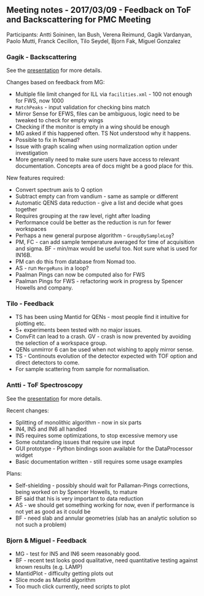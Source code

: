 ## Meeting notes - 2017/03/09 - Feedback on ToF and Backscattering for PMC Meeting

Participants: Antti Soininen, Ian Bush, Verena Reimund, Gagik Vardanyan, Paolo Mutti, Franck Cecillon, Tilo Seydel, Bjorn Fak, Miguel Gonzalez

### Gagik - Backscattering

See the [presentation](2017-03-09-Backscattering.pdf) for more details.

Changes based on feedback from MG:
 * Multiple file limit changed for ILL via `facilities.xml` - 100 not enough for FWS, now 1000
 * `MatchPeaks` - input validation for checking bins match
 * Mirror Sense for EFWS, files can be ambiguous, logic need to be tweaked to check for empty wings
  * Checking if the monitor is empty in a wing should be enough
  * MG asked if this happened often. TS Not understood why it happens.
  * Possible to fix in Nomad?
 * Issue with graph scaling when using normalization option under investigation
 * More generally need to make sure users have access to relevant documentation. Concepts area of docs might be a good place for this.

New features required:
 * Convert spectrum axis to Q option
 * Subtract empty can from vandium - same as sample or different
 * Automatic QENS data reduction - give a list and decide what goes together
  * Requires grouping at the raw level, right after loading
  * Performance could be better as the reduction is run for fewer workspaces
  * Perhaps a new general purpose algorithm - `GroupBySampleLog`?
  * PM, FC - can add sample temperature averaged for time of acquisition and sigma. BF - min/max would be useful too. Not sure what is used for IN16B.
  * PM can do this from database from Nomad too.
  * AS - run `MergeRuns` in a loop?
 * Paalman Pings can now be computed also for FWS  
 * Paalman Pings for FWS - refactoring work in progress by Spencer Howells and company.

### Tilo - Feedback

 * TS has been using Mantid for QENs - most people find it intuitive for plotting etc.
 * 5+ experiments been tested with no major issues.
 * ConvFit can lead to a crash. GV - crash is now prevented by avoiding the selection of a workspace group.
 * QENs unmirror 6 can be used when not wishing to apply mirror sense.
 * TS - Continouts evolution of the detector expected with TOF option and direct detectors to come.
  * For sample scattering from sample for normalisation.

### Antti - ToF Spectroscopy

See the [presentation](2017-03-09-TOF.pdf) for more details.

Recent changes:
 * Splitting of monolithic algorithm - now in six parts
 * IN4, IN5 and IN6 all handled
  * IN5 requires some optimizations, to stop excessive memory use
  * Some outstanding issues that require use input
 * GUI prototype - Python bindings soon available for the DataProcessor widget
 * Basic documentation written - still requires some usage examples

Plans:
 * Self-shielding - possibly should wait for Pallaman-Pings corrections, being worked on by Spencer Howells, to mature
  * BF said that his is very important to data reduction
  * AS - we should get something working for now, even if performance is not yet as good as it could be
  * BF - need slab and annular geometries (slab has an analytic solution so not such a problem)

### Bjorn & Miguel - Feedback

 * MG - test for IN5 and IN6 seem reasonably good.
 * BF - recent test looks good qualitative, need quantitative testing against known results (e.g. LAMP)
 * MantidPlot - difficulty getting plots out
  * Slice mode as Mantid algorithm
  * Too much click currently, need scripts to plot

